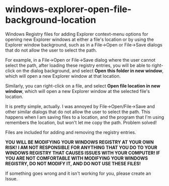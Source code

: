 # windows-explorer-open-file-background-location
Windows Registry files for adding Explorer context-menu options for opening new Explorer windows at either a file's location or by using the Explorer window background, such as in a File->Open or File->Save dialogs that do not allow the user to select the path.

For example, in a File->Open or File->Save dialog where the user cannot select the path, after loading these registry entries, you will be able to right-click on the dialog background, and select **Open this folder in new window**, which will open a new Explorer window at that location.

Similarly, you can right-click on a file, and select **Open file location in new window**, which will open a new Explorer window at the selected file's location.

It is pretty simple, actually. I was annoyed by File->Open/File->Save and other similar dialogs that do not allow the user to select the path. This happens when I am saving files to a location, and the program that I'm using remembers the location, but won't let me copy the path. Problem solved!

Files are included for adding and removing the registry entries.

**YOU WILL BE MODIFYING YOUR WINDOWS REGISTRY AT YOUR OWN RISK! I AM NOT RESPONSIBLE FOR ANYTHING THAT YOU DO TO YOUR WINDOWS REGISTRY THAT CAUSES ISSUES WITH YOUR COMPUTER! IF YOU ARE NOT COMFORTABLE WITH MODIFYING YOUR WINDOWS REGISTRY, DO NOT MODIFY IT, AND DO NOT USE THESE FILES!**

If something goes wrong and it isn't working for you, please create an Issue.
